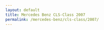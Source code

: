```yaml
---
layout: default
title: Mercedes Benz CLS-Class 2007
permalink: /mercedes-benz/cls-class/2007/
---
```


